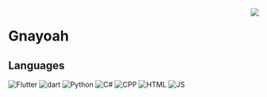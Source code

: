 <img align="right" src="https://github-readme-stats.vercel.app/api?username=Gnayoah&custom_title=Sakana~&show_icons=true&hide_border=true&icon_color=#23DDF3&title_color=000&include_all_commits_disable=false&custom_title=Sakana~&count_private=true">

# Gnayoah
## Languages
![Flutter](https://img.shields.io/badge/-Flutter-3776ab?style=for-the-badge&logo=flutter)
![dart](https://img.shields.io/badge/-DART-3776ab?style=for-the-badge&logo=dart&logoColor=%23fff)
![Python](https://img.shields.io/badge/-Python-3776ab?style=for-the-badge&logo=python&logoColor=fff)
![C#](https://img.shields.io/badge/-C_SHARP-3776ab?style=for-the-badge&logo=c%23)
![CPP](https://img.shields.io/badge/-CPP-3776ab?style=for-the-badge&logo=c%2B%2B&logoColor=%23fff)
![HTML](https://img.shields.io/badge/-html-3776ab?style=for-the-badge&logo=HTML5&logoColor=%23fff)
![JS](https://img.shields.io/badge/-JavaScript-3776ab?style=for-the-badge&logo=javascript&logoColor=%23fff)

<!--
**DropWave/DropWave** is a ✨ _special_ ✨ repository because its `README.md` (this file) appears on your GitHub profile.

Here are some ideas to get you started:

- 🔭 I’m currently working on ...
- 🌱 I’m currently learning ...
- 👯 I’m looking to collaborate on ...
- 🤔 I’m looking for help with ...
- 💬 Ask me about ...
- 📫 How to reach me: ...
- 😄 Pronouns: ...
- ⚡ Fun fact: ...
-->
